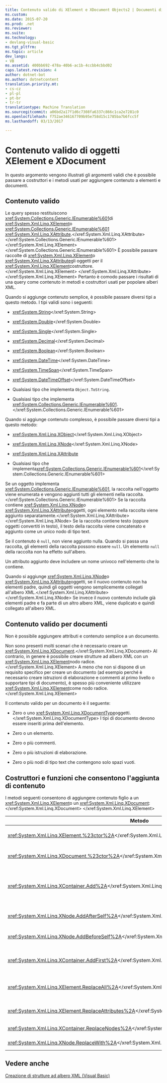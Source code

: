 ```yaml
---
title: Contenuto valido di XElement e XDocument Objects2 | Documenti di Microsoft
ms.custom: 
ms.date: 2015-07-20
ms.prod: .net
ms.reviewer: 
ms.suite: 
ms.technology:
- devlang-visual-basic
ms.tgt_pltfrm: 
ms.topic: article
dev_langs:
- VB
ms.assetid: 400bb692-478a-40b6-ac1b-4ccbb4cbbd02
caps.latest.revision: 4
author: dotnet-bot
ms.author: dotnetcontent
translation.priority.mt:
- cs-cz
- pl-pl
- pt-br
- tr-tr
translationtype: Machine Translation
ms.sourcegitcommit: a06bd2a17f1d6c7308fa6337c866c1ca2e7281c0
ms.openlocfilehash: f752ae346167709b95e758d15c1785ba7b6fcc5f
ms.lasthandoff: 03/13/2017

---
```

# <a name="valid-content-of-xelement-and-xdocument-objects"></a>Contenuto valido di oggetti XElement e XDocument
In questo argomento vengono illustrati gli argomenti validi che è possibile passare a costruttori e i metodi usati per aggiungere contenuto a elementi e documenti.  
  
## <a name="valid-content"></a>Contenuto valido  
 Le query spesso restituiscono <xref:System.Collections.Generic.IEnumerable%601>di <xref:System.Xml.Linq.XElement>o <xref:System.Collections.Generic.IEnumerable%601> <xref:System.Xml.Linq.XAttribute>.</xref:System.Xml.Linq.XAttribute> </xref:System.Collections.Generic.IEnumerable%601> </xref:System.Xml.Linq.XElement> </xref:System.Collections.Generic.IEnumerable%601> È possibile passare raccolte di <xref:System.Xml.Linq.XElement>o <xref:System.Xml.Linq.XAttribute>gli oggetti per il <xref:System.Xml.Linq.XElement>costruttore.</xref:System.Xml.Linq.XElement> </xref:System.Xml.Linq.XAttribute> </xref:System.Xml.Linq.XElement> Pertanto è comodo passare i risultati di una query come contenuto in metodi e costruttori usati per popolare alberi XML.  
  
 Quando si aggiunge contenuto semplice, è possibile passare diversi tipi a questo metodo. I tipi validi sono i seguenti:  
  
-   <xref:System.String></xref:System.String>  
  
-   <xref:System.Double></xref:System.Double>  
  
-   <xref:System.Single></xref:System.Single>  
  
-   <xref:System.Decimal></xref:System.Decimal>  
  
-   <xref:System.Boolean></xref:System.Boolean>  
  
-   <xref:System.DateTime></xref:System.DateTime>  
  
-   <xref:System.TimeSpan></xref:System.TimeSpan>  
  
-   <xref:System.DateTimeOffset></xref:System.DateTimeOffset>  
  
-   Qualsiasi tipo che implementa `Object.ToString`.  
  
-   Qualsiasi tipo che implementa <xref:System.Collections.Generic.IEnumerable%601>.</xref:System.Collections.Generic.IEnumerable%601>  
  
 Quando si aggiunge contenuto complesso, è possibile passare diversi tipi a questo metodo:  
  
-   <xref:System.Xml.Linq.XObject></xref:System.Xml.Linq.XObject>  
  
-   <xref:System.Xml.Linq.XNode></xref:System.Xml.Linq.XNode>  
  
-   <xref:System.Xml.Linq.XAttribute>  
  
-   Qualsiasi tipo che implementa<xref:System.Collections.Generic.IEnumerable%601></xref:System.Collections.Generic.IEnumerable%601>  
  
 Se un oggetto implementa <xref:System.Collections.Generic.IEnumerable%601>, la raccolta nell'oggetto viene enumerata e vengono aggiunti tutti gli elementi nella raccolta.</xref:System.Collections.Generic.IEnumerable%601> Se la raccolta contiene <xref:System.Xml.Linq.XNode>o <xref:System.Xml.Linq.XAttribute>oggetti, ogni elemento nella raccolta viene aggiunto separatamente.</xref:System.Xml.Linq.XAttribute> </xref:System.Xml.Linq.XNode> Se la raccolta contiene testo (oppure oggetti convertiti in testo), il testo della raccolta viene concatenato e aggiunto come un unico nodo di tipo text.  
  
 Se il contenuto è `null`, non viene aggiunto nulla. Quando si passa una raccolta, gli elementi della raccolta possono essere `null`. Un elemento `null` della raccolta non ha effetto sull'albero.  
  
 Un attributo aggiunto deve includere un nome univoco nell'elemento che lo contiene.  
  
 Quando si aggiunge <xref:System.Xml.Linq.XNode>o <xref:System.Xml.Linq.XAttribute>oggetti, se il nuovo contenuto non ha elementi padre, quindi gli oggetti vengono semplicemente collegati all'albero XML.</xref:System.Xml.Linq.XAttribute> </xref:System.Xml.Linq.XNode> Se invece il nuovo contenuto include già elementi padre e fa parte di un altro albero XML, viene duplicato e quindi collegato all'albero XML.  
  
## <a name="valid-content-for-documents"></a>Contenuto valido per documenti  
 Non è possibile aggiungere attributi e contenuto semplice a un documento.  
  
 Non sono presenti molti scenari che è necessario creare un <xref:System.Xml.Linq.XDocument>.</xref:System.Xml.Linq.XDocument> Al contrario, in genere è possibile creare strutture ad albero XML con un <xref:System.Xml.Linq.XElement>nodo radice.</xref:System.Xml.Linq.XElement> A meno che non si dispone di un requisito specifico per creare un documento (ad esempio perché è necessario creare istruzioni di elaborazione e commenti al primo livello o supportare tipi di documento), è spesso più conveniente utilizzare <xref:System.Xml.Linq.XElement>come nodo radice.</xref:System.Xml.Linq.XElement>  
  
 Il contenuto valido per un documento è il seguente:  
  
-   Zero o uno <xref:System.Xml.Linq.XDocumentType>oggetti.</xref:System.Xml.Linq.XDocumentType> I tipi di documento devono essere inseriti prima dell'elemento.  
  
-   Zero o un elemento.  
  
-   Zero o più commenti.  
  
-   Zero o più istruzioni di elaborazione.  
  
-   Zero o più nodi di tipo text che contengono solo spazi vuoti.  
  
## <a name="constructors-and-functions-that-allow-adding-content"></a>Costruttori e funzioni che consentono l'aggiunta di contenuto  
 I metodi seguenti consentono di aggiungere contenuto figlio a un <xref:System.Xml.Linq.XElement>o un <xref:System.Xml.Linq.XDocument>:</xref:System.Xml.Linq.XDocument> </xref:System.Xml.Linq.XElement>  
  
|Metodo|Descrizione|  
|------------|-----------------|  
|<xref:System.Xml.Linq.XElement.%23ctor%2A></xref:System.Xml.Linq.XElement.%23ctor%2A>|Costruisce un <xref:System.Xml.Linq.XElement>.</xref:System.Xml.Linq.XElement>|  
|<xref:System.Xml.Linq.XDocument.%23ctor%2A></xref:System.Xml.Linq.XDocument.%23ctor%2A>|Costruisce un <xref:System.Xml.Linq.XDocument>.</xref:System.Xml.Linq.XDocument>|  
|<xref:System.Xml.Linq.XContainer.Add%2A></xref:System.Xml.Linq.XContainer.Add%2A>|Aggiunge alla fine del contenuto figlio <xref:System.Xml.Linq.XElement>o <xref:System.Xml.Linq.XDocument>.</xref:System.Xml.Linq.XDocument> </xref:System.Xml.Linq.XElement>|  
|<xref:System.Xml.Linq.XNode.AddAfterSelf%2A></xref:System.Xml.Linq.XNode.AddAfterSelf%2A>|Aggiunge contenuto dopo la <xref:System.Xml.Linq.XNode>.</xref:System.Xml.Linq.XNode>|  
|<xref:System.Xml.Linq.XNode.AddBeforeSelf%2A></xref:System.Xml.Linq.XNode.AddBeforeSelf%2A>|Aggiunge contenuto prima di <xref:System.Xml.Linq.XNode>.</xref:System.Xml.Linq.XNode>|  
|<xref:System.Xml.Linq.XContainer.AddFirst%2A></xref:System.Xml.Linq.XContainer.AddFirst%2A>|Aggiunge contenuto all'inizio del contenuto figlio dell'elemento <xref:System.Xml.Linq.XContainer>.</xref:System.Xml.Linq.XContainer>|  
|<xref:System.Xml.Linq.XElement.ReplaceAll%2A></xref:System.Xml.Linq.XElement.ReplaceAll%2A>|Sostituisce tutto il contenuto (nodi figlio e attributi) di un <xref:System.Xml.Linq.XElement>.</xref:System.Xml.Linq.XElement>|  
|<xref:System.Xml.Linq.XElement.ReplaceAttributes%2A></xref:System.Xml.Linq.XElement.ReplaceAttributes%2A>|Sostituisce gli attributi di un <xref:System.Xml.Linq.XElement>.</xref:System.Xml.Linq.XElement>|  
|<xref:System.Xml.Linq.XContainer.ReplaceNodes%2A></xref:System.Xml.Linq.XContainer.ReplaceNodes%2A>|Sostituisce i nodi figlio con nuovo contenuto.|  
|<xref:System.Xml.Linq.XNode.ReplaceWith%2A></xref:System.Xml.Linq.XNode.ReplaceWith%2A>|Sostituisce un nodo con nuovo contenuto.|  
  
## <a name="see-also"></a>Vedere anche  
 [Creazione di strutture ad albero XML (Visual Basic)](../../../../visual-basic/programming-guide/concepts/linq/creating-xml-trees.md)
